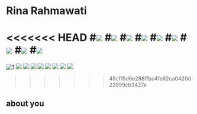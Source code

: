 Rina Rahmawati
=


<<<<<<< HEAD
#![](https://github.com/LoroSukmo/lorosukmo/blob/master/rr/1.jpg) #![](https://github.com/LoroSukmo/lorosukmo/blob/master/rr/2.jpg) #![](https://github.com/LoroSukmo/lorosukmo/blob/master/rr/3.jpg)
#![](https://github.com/LoroSukmo/lorosukmo/blob/master/rr/4.jpg) #![](https://github.com/LoroSukmo/lorosukmo/blob/master/rr/5.jpg) #![](https://github.com/LoroSukmo/lorosukmo/blob/master/rr/6.jpg)
#![](https://github.com/LoroSukmo/lorosukmo/blob/master/rr/7.jpg) #![](https://github.com/LoroSukmo/lorosukmo/blob/master/rr/8.jpg) #![](https://github.com/LoroSukmo/lorosukmo/blob/master/rr/9.jpg)
=======
![](https://github.com/LoroSukmo/lorosukmo/blob/master/rr/1.jpg "1") ![](https://github.com/LoroSukmo/lorosukmo/blob/master/rr/2.jpg) ![](https://github.com/LoroSukmo/lorosukmo/blob/master/rr/3.jpg)
![](https://github.com/LoroSukmo/lorosukmo/blob/master/rr/4.jpg) ![](https://github.com/LoroSukmo/lorosukmo/blob/master/rr/5.jpg) ![](https://github.com/LoroSukmo/lorosukmo/blob/master/rr/6.jpg)
![](https://github.com/LoroSukmo/lorosukmo/blob/master/rr/7.jpg) ![](https://github.com/LoroSukmo/lorosukmo/blob/master/rr/8.jpg) ![](https://github.com/LoroSukmo/lorosukmo/blob/master/rr/9.jpg)
>>>>>>> 45cf15d6e288ffbc4fe62ca0420d22699cb3427e

about you
-
